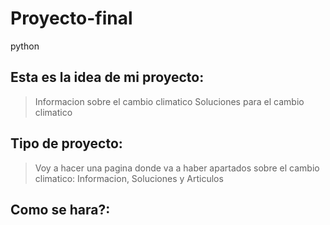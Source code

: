 # Proyecto-final
python 
## Esta es la idea de mi proyecto:
> Informacion sobre el cambio climatico
> Soluciones para el cambio climatico

## Tipo de proyecto:

> Voy a hacer una pagina donde va a haber apartados sobre el cambio climatico: Informacion, Soluciones y Articulos

## Como se hara?:

>
